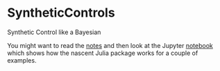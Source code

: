 # SyntheticControls
Synthetic Control like a Bayesian

You might want to read the [notes](/notes/BayesianSyntheticControls.pdf)
and then look at the Jupyter [notebook](example_synthetic_controls.ipynb)
which shows how the nascent Julia package works for a couple of examples.
